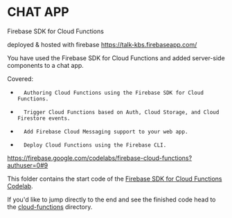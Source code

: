 # CHAT APP

Firebase SDK for Cloud Functions 

deployed & hosted with firebase https://talk-kbs.firebaseapp.com/

You have used the Firebase SDK for Cloud Functions and added server-side components to a chat app.

Covered: 
* 		Authoring Cloud Functions using the Firebase SDK for Cloud Functions.
* 		Trigger Cloud Functions based on Auth, Cloud Storage, and Cloud Firestore events.
* 		Add Firebase Cloud Messaging support to your web app.
* 		Deploy Cloud Functions using the Firebase CLI.

https://firebase.google.com/codelabs/firebase-cloud-functions?authuser=0#9

This folder contains the start code of the [Firebase SDK for Cloud Functions Codelab](https://codelabs.developers.google.com/codelabs/firebase-cloud-functions/).

If you'd like to jump directly to the end and see the finished code head to the [cloud-functions](../cloud-functions) directory.
